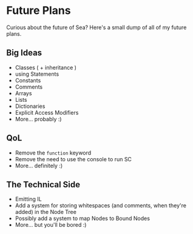 # Future Plans
Curious about the future of Sea? Here's a small dump of all of my future plans.<br>

## Big Ideas
- Classes ( + inheritance )
- using Statements
- Constants
- Comments
- Arrays
- Lists
- Dictionaries 
- Explicit Access Modifiers
- More... probably :)

## QoL
- Remove the `function` keyword
- Remove the need to use the console to run SC
- More... definitely :)

## The Technical Side
- Emitting IL
- Add a system for storing whitespaces (and comments, when they're added) in the Node Tree
- Possibly add a system to map Nodes to Bound Nodes
- More... but you'll be bored :)